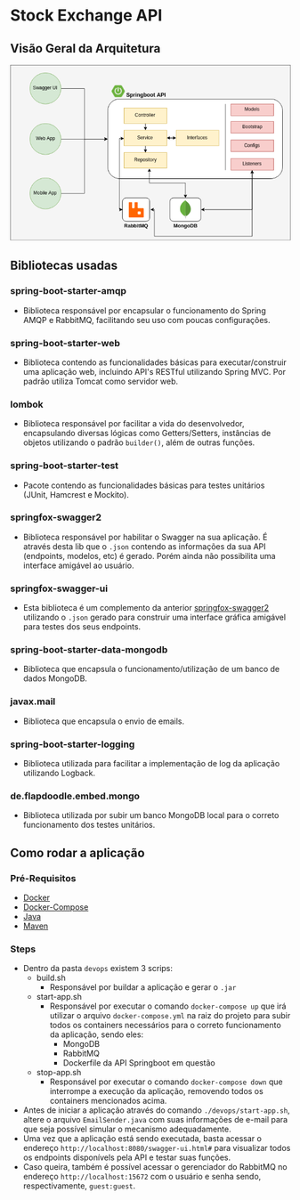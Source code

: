 # Stock Exchange API

## Visão Geral da Arquitetura

![Arquitetura](docs/stock-exchange-architecture.png)

## Bibliotecas usadas

### spring-boot-starter-amqp

- Biblioteca responsável por encapsular o funcionamento do Spring AMQP e RabbitMQ, facilitando seu uso com poucas configurações.

### spring-boot-starter-web

- Biblioteca contendo as funcionalidades básicas para executar/construir uma aplicação web, incluindo API's RESTful utilizando Spring MVC. Por padrão utiliza Tomcat como servidor web.

### lombok

- Biblioteca responsável por facilitar a vida do desenvolvedor, encapsulando diversas lógicas como Getters/Setters, instâncias de objetos utilizando o padrão `builder()`, além de outras funções.

### spring-boot-starter-test

- Pacote contendo as funcionalidades básicas para testes unitários (JUnit, Hamcrest e Mockito).

### springfox-swagger2

- Biblioteca responsável por habilitar o Swagger na sua aplicação. É através desta lib que o `.json` contendo as informações da sua API (endpoints, modelos, etc) é gerado. Porém ainda não possibilita uma interface amigável ao usuário.

### springfox-swagger-ui

- Esta biblioteca é um complemento da anterior [springfox-swagger2](#springfox-swagger2) utilizando o `.json` gerado para construir uma interface gráfica amigável para testes dos seus endpoints.

### spring-boot-starter-data-mongodb

- Biblioteca que encapsula o funcionamento/utilização de um banco de dados MongoDB.

### javax.mail

- Biblioteca que encapsula o envio de emails.

### spring-boot-starter-logging

- Biblioteca utilizada para facilitar a implementação de log da aplicação utilizando Logback.

### de.flapdoodle.embed.mongo

- Biblioteca utilizada por subir um banco MongoDB local para o correto funcionamento dos testes unitários.

## Como rodar a aplicação

### Pré-Requisitos

- [Docker](https://www.docker.com/get-started)
- [Docker-Compose](https://docs.docker.com/compose/)
- [Java](https://www.java.com/pt_BR/download/)
- [Maven](http://maven.apache.org/download.cgi)

### Steps

- Dentro da pasta `devops` existem 3 scrips:
  - build.sh
    - Responsável por buildar a aplicação e gerar o `.jar`
  - start-app.sh
    - Responsável por executar o comando `docker-compose up` que irá utilizar o arquivo `docker-compose.yml` na raiz do projeto para subir todos os containers necessários para o correto funcionamento da aplicação, sendo eles:
      - MongoDB
      - RabbitMQ
      - Dockerfile da API Springboot em questão
  - stop-app.sh
    - Responsável por executar o comando `docker-compose down` que interrompe a execução da aplicação, removendo todos os containers mencionados acima.
- Antes de iniciar a aplicação através do comando `./devops/start-app.sh`, altere o arquivo `EmailSender.java` com suas informações de e-mail para que seja possível simular o mecanismo adequadamente.
- Uma vez que a aplicação está sendo executada, basta acessar o endereço `http://localhost:8080/swagger-ui.html#` para visualizar todos os endpoints disponívels pela API e testar suas funções.
- Caso queira, também é possível acessar o gerenciador do RabbitMQ no endereço `http://localhost:15672` com o usuário e senha sendo, respectivamente, `guest:guest`.
